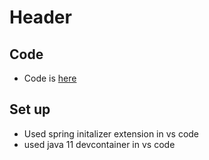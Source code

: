 # Header

## Code

- Code is [here]()

## Set up
- Used spring initalizer extension in vs code
- used java 11 devcontainer in vs code

